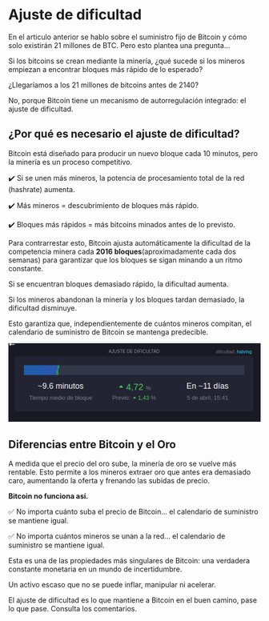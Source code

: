 # Ajuste de dificultad


En el articulo anterior se hablo sobre el suministro fijo de Bitcoin y cómo solo existirán 21 millones de BTC. Pero esto plantea una pregunta…

Si los bitcoins se crean mediante la minería, ¿qué sucede si los mineros empiezan a encontrar bloques más rápido de lo esperado?

¿Llegaríamos a los 21 millones de bitcoins antes de 2140?

No, porque Bitcoin tiene un mecanismo de autorregulación integrado: el ajuste de dificultad.

## ¿Por qué es necesario el ajuste de dificultad?

Bitcoin está diseñado para producir un nuevo bloque cada 10 minutos, pero la minería es un proceso competitivo.

✔️ Si se unen más mineros, la potencia de procesamiento total de la red (hashrate) aumenta.

✔️ Más mineros = descubrimiento de bloques más rápido.

✔️ Bloques más rápidos = más bitcoins minados antes de lo previsto.

Para contrarrestar esto, Bitcoin ajusta automáticamente la dificultad de la competencia minera cada **2016 bloques**(aproximadamente cada dos semanas) para garantizar que los bloques se sigan minando a un ritmo constante.

Si se encuentran bloques demasiado rápido, la dificultad aumenta.

Si los mineros abandonan la minería y los bloques tardan demasiado, la dificultad disminuye.

Esto garantiza que, independientemente de cuántos mineros compitan, el calendario de suministro de Bitcoin se mantenga predecible.


![ajuste de dificultad](./assets/images/ajuste-dificultad.png)

## Diferencias entre Bitcoin y el Oro

A medida que el precio del oro sube, la minería de oro se vuelve más rentable. Esto permite a los mineros extraer oro que antes era demasiado caro, aumentando la oferta y frenando las subidas de precio.

**Bitcoin no funciona así.**

✅ No importa cuánto suba el precio de Bitcoin… el calendario de suministro se mantiene igual.

✅ No importa cuántos mineros se unan a la red… el calendario de suministro se mantiene igual.

Esta es una de las propiedades más singulares de Bitcoin: una verdadera constante monetaria en un mundo de incertidumbre.

Un activo escaso que no se puede inflar, manipular ni acelerar.

El ajuste de dificultad es lo que mantiene a Bitcoin en el buen camino, pase lo que pase.
Consulta los comentarios.